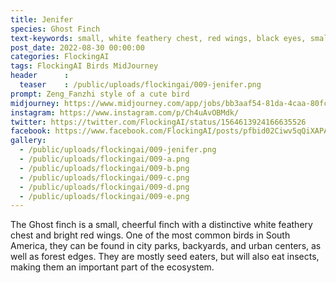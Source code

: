 ```yaml
---
title: Jenifer
species: Ghost Finch
text-keywords: small, white feathery chest, red wings, black eyes, small triangle beak, very friendly, cheerful song, eats mostly seeds, lives in city parks, backyards, and urban centers, forest edges 
post_date: 2022-08-30 00:00:00
categories: FlockingAI
tags: FlockingAI Birds MidJourney
header      :
  teaser    : /public/uploads/flockingai/009-jenifer.png
prompt: Zeng_Fanzhi style of a cute bird
midjourney: https://www.midjourney.com/app/jobs/bb3aaf54-81da-4caa-80fc-61bd58ed6b3b
instagram: https://www.instagram.com/p/Ch4uAvOBMdk/
twitter: https://twitter.com/FlockingAI/status/1564613924166635526
facebook: https://www.facebook.com/FlockingAI/posts/pfbid02Ciwv5qQiXAPAFmM677t4Ek5v3bEQnbPFbfiyyroFbvmQ1ZdsNXmfPzfwmkG2DTrJl
gallery: 
  - /public/uploads/flockingai/009-jenifer.png
  - /public/uploads/flockingai/009-a.png
  - /public/uploads/flockingai/009-b.png
  - /public/uploads/flockingai/009-c.png
  - /public/uploads/flockingai/009-d.png
  - /public/uploads/flockingai/009-e.png
---
```


The Ghost finch is a small, cheerful finch with a distinctive white feathery chest and bright red wings. One of the most common birds in South America, they can be found in city parks, backyards, and urban centers, as well as forest edges. They are mostly seed eaters, but will also eat insects, making them an important part of the ecosystem.
